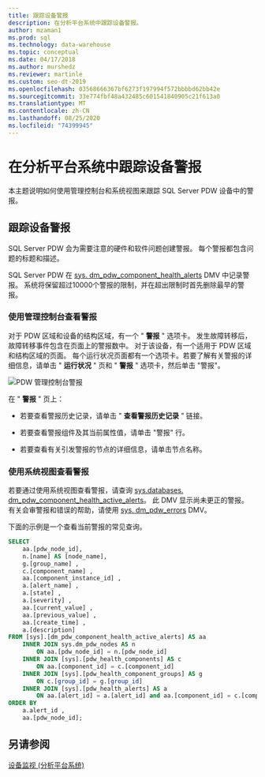 ```yaml
---
title: 跟踪设备警报
description: 在分析平台系统中跟踪设备警报。
author: mzaman1
ms.prod: sql
ms.technology: data-warehouse
ms.topic: conceptual
ms.date: 04/17/2018
ms.author: murshedz
ms.reviewer: martinle
ms.custom: seo-dt-2019
ms.openlocfilehash: 03568666367bf6273f197994f572bbbbd62bb42e
ms.sourcegitcommit: 33e774fbf48a432485c601541840905c21f613a0
ms.translationtype: MT
ms.contentlocale: zh-CN
ms.lasthandoff: 08/25/2020
ms.locfileid: "74399945"
---
```

# <a name="track-appliance-alerts-in-analytics-platform-system"></a>在分析平台系统中跟踪设备警报
本主题说明如何使用管理控制台和系统视图来跟踪 SQL Server PDW 设备中的警报。  
  
## <a name="to-track-appliance-alerts"></a>跟踪设备警报  
SQL Server PDW 会为需要注意的硬件和软件问题创建警报。 每个警报都包含问题的标题和描述。  
  
SQL Server PDW 在 [sys. dm_pdw_component_health_alerts](../relational-databases/system-dynamic-management-views/sys-dm-pdw-component-health-alerts-transact-sql.md) DMV 中记录警报。 系统将保留超过10000个警报的限制，并在超出限制时首先删除最早的警报。  
  
### <a name="view-alerts-by-using-the-admin-console"></a>使用管理控制台查看警报  
对于 PDW 区域和设备的结构区域，有一个 " **警报** " 选项卡。 发生故障转移后，故障转移事件包含在页面上的警报数中。 对于该设备，有一个适用于 PDW 区域和结构区域的页面。 每个运行状况页面都有一个选项卡。若要了解有关警报的详细信息，请单击 " **运行状况** " 页和 " **警报** " 选项卡，然后单击 "警报"。  
  
![PDW 管理控制台警报](./media/track-appliance-alerts/SQL_Server_PDW_AdminConsole_AlertsV2.png "SQL_Server_PDW_AdminConsole_AlertsV2")  
  
在 " **警报** " 页上：  
  
-   若要查看警报历史记录，请单击 " **查看警报历史记录** " 链接。  
  
-   若要查看警报组件及其当前属性值，请单击 "警报" 行。  
  
-   若要查看有关引发警报的节点的详细信息，请单击节点名称。  
  
### <a name="view-alerts-by-using-the-system-views"></a>使用系统视图查看警报  
若要通过使用系统视图查看警报，请查询 [sys.databases. dm_pdw_component_health_active_alerts](../relational-databases/system-dynamic-management-views/sys-dm-pdw-component-health-active-alerts-transact-sql.md)。 此 DMV 显示尚未更正的警报。 有关会审警报和错误的帮助，请使用 [sys. dm_pdw_errors](../relational-databases/system-dynamic-management-views/sys-dm-pdw-errors-transact-sql.md) DMV。  
  
下面的示例是一个查看当前警报的常见查询。  
  
```sql  
SELECT   
    aa.[pdw_node_id],  
    n.[name] AS [node_name],  
    g.[group_name] ,  
    c.[component_name] ,  
    aa.[component_instance_id] ,   
    a.[alert_name] ,  
    a.[state] ,  
    a.[severity] ,  
    aa.[current_value] ,  
    aa.[previous_value] ,  
    aa.[create_time] ,  
    a.[description]   
FROM [sys].[dm_pdw_component_health_active_alerts] AS aa  
    INNER JOIN sys.dm_pdw_nodes AS n   
        ON aa.[pdw_node_id] = n.[pdw_node_id]  
    INNER JOIN [sys].[pdw_health_components] AS c   
        ON aa.[component_id] = c.[component_id]  
    INNER JOIN [sys].[pdw_health_component_groups] AS g   
        ON c.[group_id] = g.[group_id]  
    INNER JOIN [sys].[pdw_health_alerts] AS a   
        ON aa.[alert_id] = a.[alert_id] and aa.[component_id] = c.[component_id]  
ORDER BY  
    a.alert_id ,  
    aa.[pdw_node_id];  
```  
  
## <a name="see-also"></a>另请参阅  
<!-- MISSING LINKS [Common Metadata Query Examples &#40;SQL Server PDW&#41;](../sqlpdw/common-metadata-query-examples-sql-server-pdw.md)  -->
[设备监视 &#40;分析平台系统&#41;](appliance-monitoring.md)  
  
